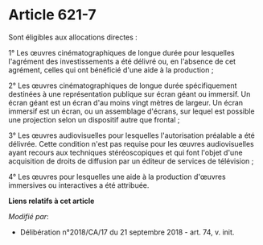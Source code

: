 # Article 621-7

Sont éligibles aux allocations directes :

1° Les œuvres cinématographiques de longue durée pour lesquelles l'agrément des investissements a été délivré ou, en
l'absence de cet agrément, celles qui ont bénéficié d'une aide à la production ;

2° Les œuvres cinématographiques de longue durée spécifiquement destinées à une représentation publique sur écran géant ou
immersif. Un écran géant est un écran d'au moins vingt mètres de largeur. Un écran immersif est un écran, ou un assemblage
d'écrans, sur lequel est possible une projection selon un dispositif autre que frontal ;

3° Les œuvres audiovisuelles pour lesquelles l'autorisation préalable a été délivrée. Cette condition n'est pas requise pour
les œuvres audiovisuelles ayant recours aux techniques stéréoscopiques et qui font l'objet d'une acquisition de droits de
diffusion par un éditeur de services de télévision ;

4° Les œuvres pour lesquelles une aide à la production d'œuvres immersives ou interactives a été attribuée.

**Liens relatifs à cet article**

_Modifié par_:

  - Délibération n°2018/CA/17 du 21 septembre 2018 - art. 74, v. init.
